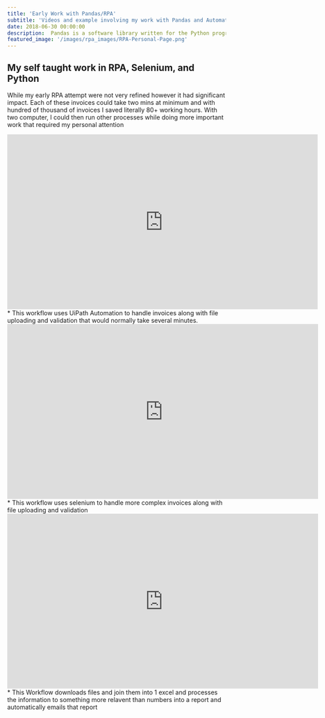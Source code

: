 ```yaml
---
title: 'Early Work with Pandas/RPA'
subtitle: 'Videos and example involving my work with Pandas and Automation'
date: 2018-06-30 00:00:00
description:  Pandas is a software library written for the Python programming language for data manipulation and analysis. Selenium is a portable framework for testing web applications. UiPath is a global software company for robotic process automation
featured_image: '/images/rpa_images/RPA-Personal-Page.png'
---
```

## My self taught work in RPA, Selenium, and Python
While my early RPA attempt were not very refined however it had significant impact. Each of these invoices could take two mins at minimum and with hundred of thousand of invoices I saved literally 80+ working hours. With two computer, I could then run other processes while doing more important work that required my personal attention

<iframe width="715" height="403" src="https://www.youtube.com/embed/95ZsYABDak0" title="YouTube video player" frameborder="0" allow="accelerometer; autoplay; clipboard-write; encrypted-media; gyroscope; picture-in-picture" allowfullscreen></iframe>
* This workflow uses UiPath Automation to handle invoices along with file uploading and validation that would normally take several minutes.


<iframe width="716" height="403" src="https://www.youtube.com/embed/4idxWQ7sl0o" title="YouTube video player" frameborder="0" allow="accelerometer; autoplay; clipboard-write; encrypted-media; gyroscope; picture-in-picture" allowfullscreen></iframe>
* This workflow uses selenium to handle more complex invoices along with file uploading and validation

<iframe width="716" height="403" src="https://www.youtube.com/embed/9YKu_9KmdaU" title="YouTube video player" frameborder="0" allow="accelerometer; autoplay; clipboard-write; encrypted-media; gyroscope; picture-in-picture" allowfullscreen></iframe>
* This Workflow downloads files and join them into 1 excel and processes the information
to something more relavent than numbers into a report and automatically emails that report

<!-- ![](/images/demo/demo-landscape.jpg)
 <iframe src="https://youtu.be/4idxWQ7sl0o" width="640" height="360" frameborder="0" allowfullscreen></iframe>

<iframe src="https://youtu.be/9YKu_9KmdaU" width="640" height="360" frameborder="0" allowfullscreen></iframe>

## Demo content

This page is a demo that shows everything you can do inside portfolio and blog posts.

We've included everything you need to create engaging posts about your work, and show off your case studies in a beautiful way.

**Obviously,** we’ve styled up *all the basic* text formatting options [available in markdown](https://github.com/adam-p/markdown-here/wiki/Markdown-Cheatsheet).

You can create lists:

* Simple bulleted lists
* Like this one
* Are cool

And:

1. Numbered lists
2. Like this other one
3. Are great too

You can also add blockquotes, which are shown at a larger width to help break up the layout and draw attention to key parts of your content:



The theme also supports markdown tables:

| Item                 | Author        | Supports tables? | Price |
|----------------------|---------------|------------------|-------|
| Duet Jekyll Theme    | Jekyll Themes | Yes              | $49   |
| Index Jekyll Theme   | Jekyll Themes | Yes              | $49   |
| Journal Jekyll Theme | Jekyll Themes | Yes              | $49   |

And footnotes[^1], which link to explanations[^2] at the bottom of the page[^3].

[^1]: Beautiful modern, minimal theme design.
[^2]: Powerful features to show off your work.
[^3]: Maintained and supported by the theme developer.

You can throw in some horizontal rules too:

---

### Image galleries

Here's a really neat custom feature we added – galleries:

<div class="gallery" data-columns="3">
	<img src="/images/demo/demo-portrait.jpg">
	<img src="/images/demo/demo-landscape.jpg">
	<img src="/images/demo/demo-square.jpg">
	<img src="/images/demo/demo-landscape-2.jpg">
</div>

Inspired by the Galleries feature from WordPress, we've made it easy to create grid layouts for your images. Just use a bit of simple HTML in your post to create a masonry grid image layout:

```html
<div class="gallery" data-columns="3">
    <img src="/images/demo/demo-portrait.jpg">
    <img src="/images/demo/demo-landscape.jpg">
    <img src="/images/demo/demo-square.jpg">
    <img src="/images/demo/demo-landscape-2.jpg">
</div>
```

*See what we did there? Code and syntax highlighting is built-in too!*

Change the number inside the 'columns' setting to create different types of gallery for all kinds of purposes. You can even click on each image to seamlessly enlarge it on the page.

---

### Image carousels

Here's another gallery with only one column, which creates a carousel slide-show instead.

A nice little feature: the carousel only advances when it is in view, so your visitors won't scroll down to find it half way through your images.

<div class="gallery" data-columns="1">
	<img src="/images/demo/demo-landscape.jpg">
	<img src="/images/demo/demo-landscape-2.jpg">
</div>

### What about videos?

Videos are an awesome way to show off your work in a more engaging and personal way, and we’ve made sure they work great on our themes. Just paste an embed code from YouTube or Vimeo, and the theme makes sure it displays perfectly: -->
